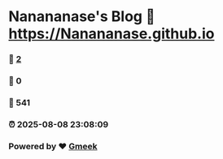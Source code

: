 # Nanananase's Blog :link: https://Nanananase.github.io 
### :page_facing_up: [2](https://Nanananase.github.io/tag.html) 
### :speech_balloon: 0 
### :hibiscus: 541 
### :alarm_clock: 2025-08-08 23:08:09 
### Powered by :heart: [Gmeek](https://github.com/Meekdai/Gmeek)
